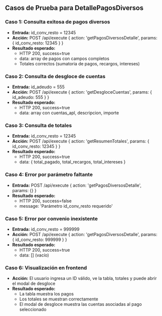 ## Casos de Prueba para DetallePagosDiversos

### Caso 1: Consulta exitosa de pagos diversos
- **Entrada:** id_conv_resto = 12345
- **Acción:** POST /api/execute { action: 'getPagosDiversosDetalle', params: { id_conv_resto: 12345 } }
- **Resultado esperado:**
  - HTTP 200, success=true
  - data: array de pagos con campos completos
  - Totales correctos (sumatoria de pagos, recargos, intereses)

### Caso 2: Consulta de desgloce de cuentas
- **Entrada:** id_adeudo = 555
- **Acción:** POST /api/execute { action: 'getDesgloceCuentas', params: { id_adeudo: 555 } }
- **Resultado esperado:**
  - HTTP 200, success=true
  - data: array con cuentas_apl, descripcion, importe

### Caso 3: Consulta de totales
- **Entrada:** id_conv_resto = 12345
- **Acción:** POST /api/execute { action: 'getResumenTotales', params: { id_conv_resto: 12345 } }
- **Resultado esperado:**
  - HTTP 200, success=true
  - data: { total_pagado, total_recargos, total_intereses }

### Caso 4: Error por parámetro faltante
- **Entrada:** POST /api/execute { action: 'getPagosDiversosDetalle', params: {} }
- **Resultado esperado:**
  - HTTP 200, success=false
  - message: 'Parámetro id_conv_resto requerido'

### Caso 5: Error por convenio inexistente
- **Entrada:** id_conv_resto = 999999
- **Acción:** POST /api/execute { action: 'getPagosDiversosDetalle', params: { id_conv_resto: 999999 } }
- **Resultado esperado:**
  - HTTP 200, success=true
  - data: [] (vacío)

### Caso 6: Visualización en frontend
- **Acción:** El usuario ingresa un ID válido, ve la tabla, totales y puede abrir el modal de desgloce
- **Resultado esperado:**
  - La tabla muestra los pagos
  - Los totales se muestran correctamente
  - El modal de desgloce muestra las cuentas asociadas al pago seleccionado
